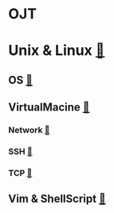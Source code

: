 # OJT

# Unix & Linux [📁](/UnixLinux)
## OS [📁](/UnixLinux/OS.md)
## VirtualMacine [📁](/UnixLinux/VirtualMacine/)
### Network [📁](/UnixLinux/VirtualMacine/Network.md)
### SSH [📁](/UnixLinux/VirtualMacine/SSH.md)
### TCP [📁](/UnixLinux/VirtualMacine//TCP.md)
## Vim & ShellScript [📁](/UnixLinux/VimShellScript.md)
